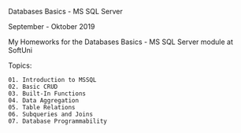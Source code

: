 Databases Basics - MS SQL Server

September - Oktober 2019

My Homeworks for the Databases Basics - MS SQL Server module at SoftUni

Topics:

	01. Introduction to MSSQL
	02. Basic CRUD
	03. Built-In Functions
	04. Data Aggregation
	05. Table Relations
	06. Subqueries and Joins
	07. Database Programmability